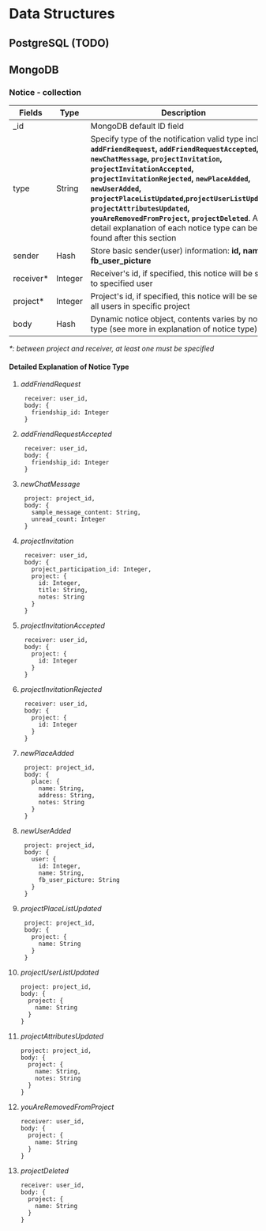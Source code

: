 # Data Structures

## PostgreSQL (TODO)

## MongoDB

### Notice - collection

Fields    | Type    | Description
------    | ----    | -----------
_id       |         | MongoDB default ID field
type      | String  | Specify type of the notification valid type include __`addFriendRequest`, `addFriendRequestAccepted`, `newChatMessage`, `projectInvitation`, `projectInvitationAccepted`, `projectInvitationRejected`, `newPlaceAdded`, `newUserAdded`, `projectPlaceListUpdated`,`projectUserListUpdated`, `projectAttributesUpdated`, `youAreRemovedFromProject`, `projectDeleted`__. A detail explanation of each notice type can be found after this section
sender    | Hash    | Store basic sender(user) information: __id, name, fb_user_picture__
receiver* | Integer | Receiver's id, if specified, this notice will be send to specified user
project*  | Integer | Project's id, if specified, this notice will be send to all users in specific project
body      | Hash    | Dynamic notice object, contents varies by notice type (see more in explanation of notice type)

_*: between project and receiver, at least one must be specified_


#### Detailed Explanation of Notice Type

1. _addFriendRequest_

        receiver: user_id,
        body: {
	      friendship_id: Integer
	    }

2. _addFriendRequestAccepted_

        receiver: user_id,
        body: {
          friendship_id: Integer
        }

3. _newChatMessage_

        project: project_id,
        body: {
          sample_message_content: String,
          unread_count: Integer
        }

4. _projectInvitation_

        receiver: user_id,
        body: {
          project_participation_id: Integer,
          project: {
            id: Integer,
            title: String,
            notes: String
          }
        }

5. _projectInvitationAccepted_

        receiver: user_id,
        body: {
          project: {
            id: Integer
          }
        }

6. _projectInvitationRejected_

        receiver: user_id,
        body: {
          project: {
            id: Integer
          }
        }

7. _newPlaceAdded_

        project: project_id,
        body: {
          place: {
            name: String,
            address: String,
            notes: String
          }
        }

8. _newUserAdded_

        project: project_id,
        body: {
          user: {
            id: Integer,
            name: String,
            fb_user_picture: String
          }
        }

9. _projectPlaceListUpdated_

        project: project_id,
        body: {
          project: {
            name: String
          }
        }

10. _projectUserListUpdated_

        project: project_id,
        body: {
          project: {
            name: String
          }
        }

11. _projectAttributesUpdated_

        project: project_id,
        body: {
          project: {
            name: String,
            notes: String
          }
        }

12. _youAreRemovedFromProject_

        receiver: user_id,
        body: {
          project: {
            name: String
          }
        }

13. _projectDeleted_

        receiver: user_id,
        body: {
          project: {
            name: String
          }
        }
